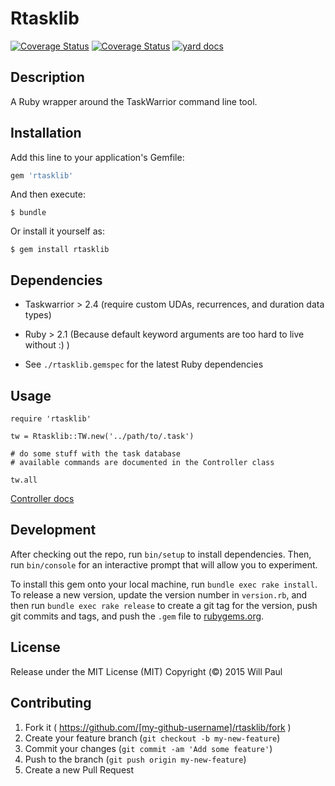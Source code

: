 # Rtasklib

[![Coverage Status](https://travis-ci.org/dropofwill/rtasklib.svg?branch=master)](https://travis-ci.org/dropofwill/rtasklib) [![Coverage Status](https://coveralls.io/repos/dropofwill/rtasklib/badge.svg?branch=master)](https://coveralls.io/r/dropofwill/rtasklib?branch=master) [![yard docs](http://b.repl.ca/v1/yard-docs-blue.png)](http://will-paul.com/rtasklib)


## Description

A Ruby wrapper around the TaskWarrior command line tool.


## Installation

Add this line to your application's Gemfile:

```ruby
gem 'rtasklib'
```

And then execute:

    $ bundle

Or install it yourself as:

    $ gem install rtasklib


## Dependencies

* Taskwarrior > 2.4 (require custom UDAs, recurrences, and duration data types)

* Ruby > 2.1 (Because default keyword arguments are too hard to live without :) )

* See `./rtasklib.gemspec` for the latest Ruby dependencies


## Usage

```
require 'rtasklib'

tw = Rtasklib::TW.new('../path/to/.task')

# do some stuff with the task database
# available commands are documented in the Controller class

tw.all
```

[Controller docs](http://will-paul.com/rtasklib/Rtasklib/Controller.html)


## Development

After checking out the repo, run `bin/setup` to install dependencies. Then, run `bin/console` for an interactive prompt that will allow you to experiment.

To install this gem onto your local machine, run `bundle exec rake install`. To release a new version, update the version number in `version.rb`, and then run `bundle exec rake release` to create a git tag for the version, push git commits and tags, and push the `.gem` file to [rubygems.org](https://rubygems.org).


## License

Release under the MIT License (MIT) Copyright (&copy;) 2015 Will Paul


## Contributing

1. Fork it ( https://github.com/[my-github-username]/rtasklib/fork )
2. Create your feature branch (`git checkout -b my-new-feature`)
3. Commit your changes (`git commit -am 'Add some feature'`)
4. Push to the branch (`git push origin my-new-feature`)
5. Create a new Pull Request
